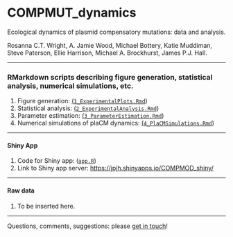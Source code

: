 # COMPMUT_dynamics
Ecological dynamics of plasmid compensatory mutations: data and analysis.

Rosanna C.T. Wright, A. Jamie Wood, Michael Bottery, Katie Muddiman, Steve Paterson, Ellie Harrison, Michael A. Brockhurst, James P.J. Hall.

---

### RMarkdown scripts describing figure generation, statistical analysis, numerical simulations, etc.

1. Figure generation: [(`1_ExperimentalPlots.Rmd`](./docs/1_ExperimentalPlots.md))
2. Statistical analysis: [(`2_ExperimentalAnalysis.Rmd`](./docs/2_ExperimentalAnalysis.md))
3. Parameter estimation: [(`3_ParameterEstimation.Rmd`](./docs/3_ParameterEstimation.md))
4. Numerical simulations of plaCM dynamics: [(`4_PlaCMSimulations.Rmd`](./docs/4_PlaCMSimulations.md))

---

#### Shiny App

1. Code for Shiny app: ([`app.R`](./shiny_app/app.R))
2. Link to Shiny app server: https://jpjh.shinyapps.io/COMPMOD_shiny/

---

#### Raw data

1. To be inserted here.

---

Questions, comments, suggestions: please [get in touch](mailto:j.p.j.hall@liverpool.ac.uk)!
